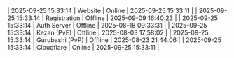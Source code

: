 | 2025-09-25 15:33:14 | Website | Online | 2025-09-25 15:33:11 |
| 2025-09-25 15:33:14 | Registration | Offline | 2025-09-09 16:40:23 |
| 2025-09-25 15:33:14 | Auth Server | Offline | 2025-08-18 09:33:31 |
| 2025-09-25 15:33:14 | Kezan (PvE) | Offline | 2025-08-03 17:58:02 |
| 2025-09-25 15:33:14 | Gurubashi (PvP) | Offline | 2025-08-23 21:44:06 |
| 2025-09-25 15:33:14 | Cloudflare | Online | 2025-09-25 15:33:11 |

